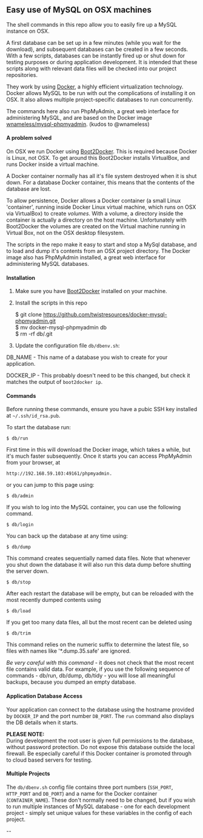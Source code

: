 ## Easy use of MySQL on OSX machines

The shell commands in this repo allow you to easily fire up a MySQL instance on OSX.

A first database can be set up in a few minutes (while you wait for the download), and subsequent databases can be created in a few seconds. With a few scripts, databases can be instantly fired up or shut down for testing purposes or during application development. It is intended that these scripts along with relevant data files will be checked into our project repositories.

They work by using [Docker](https://www.docker.com), a highly efficient virtualization technology. Docker allows MySQL to be run with out the complications of installing it on OSX. It also allows multiple project-specific databases to run concurrently.

The commands here also run PhpMyAdmin, a great web interface for administering MySQL, and are based on the Docker image [wnameless/mysql-phpmyadmin](https://registry.hub.docker.com/u/wnameless/mysql-phpmyadmin/). (kudos to @wnameless)



#### A problem solved
On OSX we run Docker using [Boot2Docker](https://github.com/boot2docker/boot2docker). This is required because Docker is Linux, not OSX. To get around this Boot2Docker installs VirtualBox, and runs Docker inside a virtual machine.

A Docker container normally has all it's file system destroyed when it is shut down. For a database Docker container, this means that the contents of the database are lost.

To allow persistence, Docker allows a Docker container (a small Linux 'container', running inside Docker Linux virtual machine, which runs on OSX via VirtualBox) to create _volumes_. With a volume, a directory inside the container is actually a directory on the host machine. Unfortunately with Boot2Docker the volumes are created on the Virtual machine running in Virtual Box, not on the OSX desktop filesystem.

The scripts in the repo make it easy to start and stop a MySql database, and to load and dump it's contents from an OSX project directory. The Docker image also has PhpMyAdmin installed, a great web interface for administering MySQL databases.


#### Installation

1. Make sure you have [Boot2Docker](http://docs.docker.com/installation/mac/) installed on your machine.

1. Install the scripts in this repo

    $ git clone https://github.com/twistresources/docker-mysql-phpmyadmin.git  
    $ mv docker-mysql-phpmyadmin db  
    $ rm -rf db/.git  

1. Update the configuration file `db/dbenv.sh`:

  DB_NAME - This name of a database you wish to create for your application.

  DOCKER_IP - This probably doesn't need to be this changed, but check it matches the output of `boot2docker ip`.


#### Commands
Before running these commands, ensure you have a pubic SSH key installed at `~/.ssh/id_rsa.pub`.

To start the database run:

    $ db/run
    
First time in this will download the Docker image, which takes a while, but it's much faster subsequently. Once it starts you can access PhpMyAdmin from your browser, at

    http://192.168.59.103:49161/phpmyadmin.

or you can jump to this page using:

    $ db/admin

If you wish to log into the MySQL container, you can use the following command.

    $ db/login
    

You can back up the database at any time using:

    $ db/dump
    
This command creates sequentially named data files. Note that whenever you shut down the database it will also run this data dump before shutting the server down.

    $ db/stop
    
After each restart the database will be empty, but can be reloaded with the most recently dumped contents using

    $ db/load

If you get too many data files, all but the most recent can be deleted using

    $ db/trim
    
This command relies on the numeric suffix to determine the latest file, so files with names like '*.dump.35.safe' are ignored.  

_Be very careful with this command_ - it does not check that the most recent file contains valid data. For example, if you use the following sequence of commands - db/run, db/dump, db/tidy - you will lose all meaningful backups, because you dumped an empty database.

#### Application Database Access

Your application can connect to the database using the hostname provided by `DOCKER_IP` and the port number `DB_PORT`. The `run` command also displays the DB details when it starts.

**PLEASE NOTE:**  
During development the root user is given full permissions to the database, without password protection. Do not expose this database outside the local firewall. Be especially careful if this Docker container is promoted through to cloud based servers for testing.

#### Multiple Projects
The `db/dbenv.sh` config file contains three port numbers (`SSH_PORT`, `HTTP_PORT` and `DB_PORT`) and a name for the Docker container (`CONTAINER_NAME`). These don't normally need to be changed, but if you wish to run multiple instances of MySQL database - one for each development project - simply set unique values for these variables in the config of each project.

--
